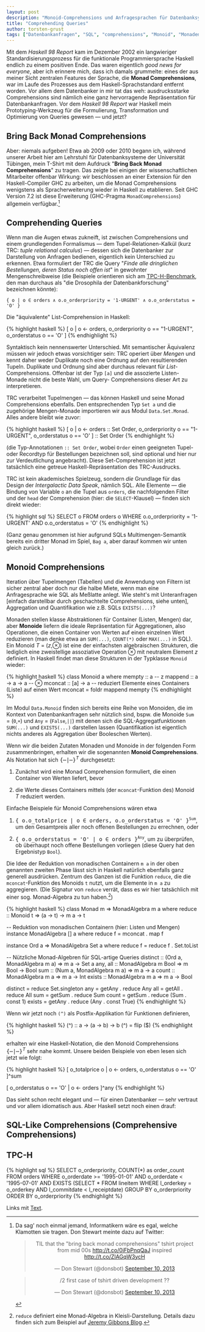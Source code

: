 ```yaml
---
layout: post
description: "Monoid-Comprehensions und Anfragesprachen für Datenbanksysteme"
title: "Comprehending Queries"
author: torsten-grust
tags: ["Datenbankanfragen", "SQL", "comprehensions", "Monoid", "Monaden", "Haskell"]
---
```


Mit dem *Haskell 98 Report* kam im Dezember 2002 ein langwieriger
Standardisierungsprozess für die funktionale Programmiersprache Haskell endlich
zu einem positiven Ende.  Das waren eigentlich *good news for everyone*, aber
ich erinnere mich, dass ich damals grummelte: eines der aus meiner Sicht
zentralen Features der Sprache, die **Monad Comprehensions**, war im Laufe des
Prozesses aus dem Haskell-Sprachstandard entfernt worden.  Vor allem dem
Datenbanker in mir tat das weh: ausdrucksstarke Comprehensions sind nämlich eine
ganz hervorragende Repräsentation für Datenbankanfragen.  Vor dem *Haskell 98
Report* war Haskell mein Prototyping-Werkzeug für die Formulierung,
Transformation und Optimierung von Queries gewesen — und jetzt?

<!-- more start -->

## Bring Back Monad Comprehensions ##

Aber: niemals aufgeben!  Etwa ab 2009 oder 2010 begann ich, während unserer
Arbeit hier am Lehrstuhl für Datenbanksysteme der Universität Tübingen, mein
T-Shirt mit dem Aufdruck "**Bring Back Monad Comprehensions**" zu tragen. Das
zeigte bei einigen der wissenschaftlichen Mitarbeiter offenbar Wirkung: wir
beschlossen an einer Extension für den Haskell-Compiler GHC zu arbeiten, um die
Monad Comprehensions wenigstens als Spracherweiterung wieder in Haskell
zu etablieren.  Seit GHC Version 7.2 ist diese Erweiterung (GHC-Pragma
`MonadComprehensions`) allgemein verfügbar.[^tshirt] 

## Comprehending Queries ##

Wenn man die Augen etwas zukneift, ist zwischen Comprehensions und einem
grundlegenden Formalismus — dem Tupel-Relationen-Kalkül (kurz TRC: *tuple
relational calculus*) — dessen sich die Datenbanker zur Darstellung von Anfragen
bedienen, eigentlich kein Unterschied zu erkennen.  Etwa formuliert der TRC die
Query "*Finde alle dringlichen Bestellungen, deren Status noch offen ist*" in
gewohnter Mengenschreibweise (die Beispiele orientieren sich am
[TPC-H-Benchmark](http://FIXME), den man durchaus als "die Drosophila der
Datenbankforschung" bezeichnen könnte):

    { o | o ∈ orders ∧ o.o_orderpriority = '1-URGENT' ∧ o.o_orderstatus = 'O' }

Die "äquivalente" List-Comprehension in Haskell:

{% highlight haskell %}
[ o | o <- orders, o_orderpriority o == "1-URGENT", o_orderstatus o == 'O' ]
{% endhighlight %}

Syntaktisch kein nennenswerter Unterschied.  Mit semantischer Äquivalenz müssen
wir jedoch etwas vorsichtiger sein: TRC operiert über *Mengen* und kennt daher
weder Duplikate noch eine Ordnung auf den resultierenden Tupeln.  Duplikate und
Ordnung sind aber durchaus relevant für *List*-Comprehensions.  Offenbar ist der
Typ `[a]` und die assozierte Listen-Monade nicht die beste Wahl, um Query-
Comprehensions dieser Art zu interpretieren.

TRC verarbeitet Tupelmengen — das können Haskell und seine Monad Comprehensions ebenfalls.
Den entsprechenden Typ `Set a` und die zugehörige Mengen-Monade importieren wir aus Modul
`Data.Set.Monad`.  Alles andere bleibt wie zuvor:

{% highlight haskell %}
[ o | o <- orders :: Set Order, o_orderpriority o == "1-URGENT", o_orderstatus o == 'O' ] :: Set Order
{% endhighlight %}

(die Typ-Annotationen `:: Set Order`, wobei `Order` einen geeigneten Tupel- oder
Recordtyp für Bestellungen bezeichnen soll, sind optional und hier nur zur
Verdeutlichung angebracht). Diese Set-Comprehension ist jetzt tatsächlich eine
getreue Haskell-Repräsentation des TRC-Ausdrucks.

TRC ist kein akademisches Spielzeug, sondern *die* Grundlage für das Design der
*Intergalactic Data Speak*, nämlich SQL.  Alle Elemente — die Bindung von
Variable `o` an die Tupel aus `orders`, die nachfolgenden Filter und der `head`
der Comprehension (hier: die `SELECT`-Klausel) — finden sich direkt wieder:

{% highlight sql %}
SELECT o
FROM   orders o
WHERE  o.o_orderpriority = '1-URGENT'
AND    o.o_orderstatus = 'O'
{% endhighlight %}

(Ganz genau genommen ist hier aufgrund SQLs Multimengen-Semantik bereits ein
dritter Monad im Spiel, `Bag a`, aber darauf kommen wir unten gleich zurück.)

## Monoid Comprehensions ##

Iteration über Tupelmengen (Tabellen) und die Anwendung von Filtern ist sicher
zentral aber doch nur die halbe Miete, wenn man eine Anfragesprache wie SQL als
Meßlatte anlegt.  Wie steht's mit Unteranfragen \[einfach darstellbar durch geschachtelte
Comprehensions, siehe unten\], Aggregation und Quantifikation wie z.B. SQLs `EXISTS(...)`?

Monaden stellen klasse Abstraktionen für Container (Listen, Mengen) dar, aber **Monoide**
liefern die ideale Repräsentation für Aggregationen, also Operationen, die einen Container
von Werten auf einen einzelnen Wert reduzieren (man denke etwa an `SUM(...)`, `COUNT(*)`
oder `MAX(...)` in SQL).  Ein Monoid *T* = (*z*,⊗) ist eine der einfachsten algebraischen Strukturen,
die lediglich eine zweistellige assoziative Operation ⊗ mit neutralem Element *z* definiert.
In Haskell findet man diese Strukturen in der Typklasse `Monoid` wieder:

{% highlight haskell %}
class Monoid a where
    mempty  :: a             -- z
    mappend :: a -> a -> a   -- ⊗
    mconcat :: [a] -> a      -- reduziert Elemente eines Containers (Liste) auf einen Wert
    mconcat = foldr mappend mempty
{% endhighlight %}

Im Modul `Data.Monoid` finden sich bereits eine Reihe von Monoiden, die im
Kontext von Datenbankanfragen sehr nützlich sind, bspw. die Monoide `Sum` =
(`0`,`+`) und `Any` = (`False`,`||`) mit denen sich die SQL-Aggregatfunktionen
`SUM(...)` und `EXISTS(...)` darstellen lassen (Quantifikation ist eigentlich
nichts anderes als Aggregation über Booleschen Werten).

Wenn wir die beiden Zutaten Monaden und Monoide in der folgenden Form
zusammenbringen, erhalten wir die sogenannten **Monoid Comprehensions**. Als
Notation hat sich <tt>{⋯|⋯}</tt><sup>*T*</sup> durchgesetzt:

1. Zunächst wird eine Monad Comprehension formuliert, die einen Container von Werten liefert, bevor

2. die Werte dieses Containers mittels (der `mconcat`-Funktion des) Monoid *T* reduziert werden.

Einfache Beispiele für Monoid Comprehensions wären etwa

1. <tt>{ o.o_totalprice | o ∈ orders, o.o_orderstatus = 'O' }</tt><sup>`Sum`</sup>, 
   um den Gesamtpreis aller noch offenen Bestellungen zu errechnen, oder 

2. <tt>{ o.o_orderstatus = 'O' | o ∈ orders }</tt><sup>`Any`</sup>, 
   um zu überprüfen, ob überhaupt noch offene Bestellungen vorliegen (diese Query hat den Ergebnistyp `Bool`).

Die Idee der Reduktion von monadischen Containern `m a` in der oben genannten
zweiten Phase lässt sich in Haskell natürlich ebenfalls ganz generell
ausdrücken.  Zentrum des Ganzen ist die Funktion `reduce`, die die
`mconcat`-Funktion des Monoids `t` nutzt, um die Elemente in `m a` zu
aggregieren. (Die Signatur von `reduce` verrät, dass es wir hier tatsächlich
mit einer sog. Monad-Algebra zu tun haben.[^monad-algebra])

{% highlight haskell %}
class Monad m => MonadAlgebra m a where
  reduce :: Monoid t => (a -> t) -> m a ->  t

-- Reduktion von monadischen Containern (hier: Listen und Mengen)
instance MonadAlgebra [] a where
  reduce f = mconcat . map f

instance Ord a => MonadAlgebra Set a where
  reduce f = reduce f . Set.toList

-- Nützliche Monad-Algebren für SQL-artige Queries
distinct :: (Ord a, MonadAlgebra m a) => m a -> Set a
any, all :: MonadAlgebra m Bool => m Bool -> Bool
sum :: (Num a, MonadAlgebra m a) => m a -> a
count :: MonadAlgebra m a => m a -> Int
exists :: MonadAlgebra m a => m a -> Bool

distinct = reduce Set.singleton
any      = getAny . reduce Any
all      = getAll . reduce All
sum      = getSum . reduce Sum
count    = getSum . reduce (Sum . const 1)
exists   = getAny . reduce (Any . const True)
{% endhighlight %}

Wenn wir jetzt noch `(^)` als Postfix-Applikation für Funktionen definieren,

{% highlight haskell %}
(^) :: a -> (a -> b) -> b
(^) = flip ($)
{% endhighlight %}

erhalten wir eine Haskell-Notation, die den Monoid Comprehensions <tt>{⋯|⋯}</tt><sup>*T*</sup>
sehr nahe kommt.  Unsere beiden Beispiele von eben lesen sich jetzt wie folgt:

{% highlight haskell %}
[ o_totalprice o | o <- orders, o_orderstatus o == 'O' ]^sum 

[ o_orderstatus o == 'O' | o <- orders ]^any
{% endhighlight %}

Das sieht schon recht elegant und — für einen Datenbanker — sehr vertraut und vor
allem idiomatisch aus.  Aber Haskell setzt noch einen drauf:

## SQL-Like Comprehensions (Comprehensive Comprehensions) ##

## TPC-H ##

{% highlight sql %}
SELECT o_orderpriority, COUNT(*) as order_count
FROM   orders
WHERE  o_orderdate >= '1995-01-01'
AND    o_orderdate <  '1995-07-01'
AND    EXISTS (SELECT *
                FROM   lineitem
                WHERE  l_orderkey = o_orderkey
                AND    l_commitdate < l_receiptdate)
GROUP BY o_orderpriority
ORDER BY o_orderpriority
{% endhighlight %}

<!-- write ~2000 words -->

Links mit [Text](http://URL).

[^tshirt]: Da sag' noch einmal jemand, Informatikern wäre es egal, welche 
Klamotten sie tragen. Don Stewart meinte dazu auf Twitter: <blockquote class="twitter-tweet" align="center" lang="en"><p>TIL that the &quot;bring back monad comprehensions&quot; tshirt project from mid 00s <a href="http://t.co/0jFbPnqQaJ">http://t.co/0jFbPnqQaJ</a> inspired <a href="http://t.co/ZIAGqW3ycH">http://t.co/ZIAGqW3ycH</a></p>&mdash; Don Stewart (@donsbot) <a href="https://twitter.com/donsbot/statuses/377546421312188416">September 10, 2013</a></blockquote><blockquote class="twitter-tweet" align="center" lang="en"><p>/2 first case of tshirt driven development ??</p>&mdash; Don Stewart (@donsbot) <a href="https://twitter.com/donsbot/statuses/377546537385332736">September 10, 2013</a></blockquote>

[^monad-algebra]: `reduce` definiert eine Monad-Algebra in Kleisli-Darstellung.  Details dazu finden
sich zum Beispiel auf [Jeremy Gibbons Blog](http://patternsinfp.wordpress.com/2012/01/19/comprehensions/).

<!-- more end -->
